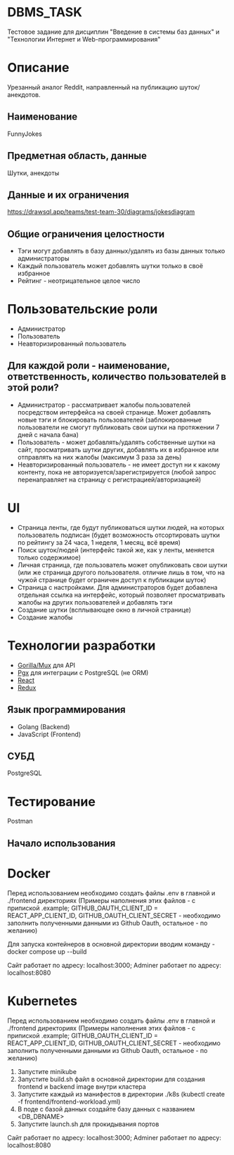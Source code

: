 # DBMS_TASK
Тестовое задание для дисциплин "Введение в системы баз данных" и "Технологии Интернет и Web-программирования"

# Описание
Урезанный аналог Reddit, направленный на публикацию шуток/анекдотов.

## Наименование
FunnyJokes

## Предметная область, данные
Шутки, анекдоты

## Данные и их ограничения
https://drawsql.app/teams/test-team-30/diagrams/jokesdiagram

## Общие ограничения целостности
- Тэги могут добавлять в базу данных/удалять из базы данных только администраторы
- Каждый пользователь может добавлять шутки только в своё избранное
- Рейтинг - неотрицательное целое число

# Пользовательские роли
- Администратор
- Пользователь
- Неавторизированный пользователь

## Для каждой роли - наименование, ответственность, количество пользователей в этой роли?
- Администратор - рассматривает жалобы пользователей посредством интерфейса на своей странице. Может добавлять новые тэги и блокировать пользователей (заблокированные пользователи не смогут публиковать свои шутки на протяжении 7 дней с начала бана)
- Пользователь - может добавлять/удалять собственные шутки на сайт, просматривать шутки других, добавлять их в избранное или отправлять на них жалобы (максимум 3 раза за день)
- Неавторизированный пользователь - не имеет доступ ни к какому контенту, пока не авторизуется/зарегистрируется (любой запрос перенаправляет на страницу с регистрацией/авторизацией)

# UI 
- Страница ленты, где будут публиковаться шутки людей, на которых пользователь подписан (будет возможность отсортировать шутки по рейтингу за 24 часа, 1 неделя, 1 месяц, всё время)
- Поиск шуток/людей (интерфейс такой же, как у ленты, меняется только содержимое)
- Личная страница, где пользователь может опубликовать свои шутки (или же страница другого пользователя. отличие лишь в том, что на чужой странице будет ограничен доступ к публикации шуток)
- Страница с настройками. Для администраторов будет добавлена отдельная ссылка на интерфейс, который позволяет просматривать жалобы на других пользователей и добавлять тэги
- Создание шутки (всплывающее окно в личной странице)
- Создание жалобы

# Технологии разработки
- [Gorilla/Mux](https://github.com/gorilla/mux) для API
- [Pgx](https://github.com/jackc/pgx) для интеграции с PostgreSQL (не ORM)
- [React](https://ru.reactjs.org/)
- [Redux](https://redux.js.org/)
## Язык программирования
- Golang (Backend)
- JavaScript (Frontend)

## СУБД
PostgreSQL

# Тестирование
Postman

## Начало использования
# Docker
Перед использованием необходимо создать файлы .env в главной и ./frontend директориях (Примеры наполнения этих файлов - с припиской .example; 
GITHUB_OAUTH_CLIENT_ID = REACT_APP_CLIENT_ID, GITHUB_OAUTH_CLIENT_SECRET - необходимо заполнить полученными данными из Github Oauth, остальное - по желанию)

Для запуска контейнеров в основной директории вводим команду - docker compose up --build

Сайт работает по адресу: localhost:3000;
Adminer работает по адресу: localhost:8080
# Kubernetes
Перед использованием необходимо создать файлы .env в главной и ./frontend директориях (Примеры наполнения этих файлов - с припиской .example; 
GITHUB_OAUTH_CLIENT_ID = REACT_APP_CLIENT_ID, GITHUB_OAUTH_CLIENT_SECRET - необходимо заполнить полученными данными из Github Oauth, остальное - по желанию)

1) Запустите minikube
2) Запустите build.sh файл в основной директории для создания frontend и backend image внутри кластера
3) Запустите каждый из манифестов в директории ./k8s (kubectl create -f frontend/frontend-workload.yml)
4) В поде с базой данных создайте базу данных с названием <DB_DBNAME>
5) Запустите launch.sh для прокидывания портов

Сайт работает по адресу: localhost:3000;
Adminer работает по адресу: localhost:8080

